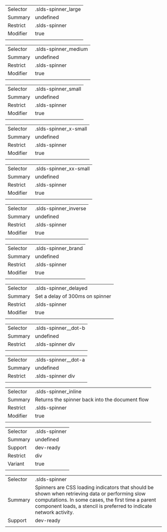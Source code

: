 
|  |  |
|-------|-------|
| Selector | .slds-spinner_large  |
| Summary | undefined |
| Restrict | .slds-spinner |
| Modifier | true |
|  |  |


|  |  |
|-------|-------|
| Selector | .slds-spinner_medium  |
| Summary | undefined |
| Restrict | .slds-spinner |
| Modifier | true |
|  |  |


|  |  |
|-------|-------|
| Selector | .slds-spinner_small  |
| Summary | undefined |
| Restrict | .slds-spinner |
| Modifier | true |
|  |  |


|  |  |
|-------|-------|
| Selector | .slds-spinner_x-small  |
| Summary | undefined |
| Restrict | .slds-spinner |
| Modifier | true |
|  |  |


|  |  |
|-------|-------|
| Selector | .slds-spinner_xx-small  |
| Summary | undefined |
| Restrict | .slds-spinner |
| Modifier | true |
|  |  |


|  |  |
|-------|-------|
| Selector | .slds-spinner_inverse  |
| Summary | undefined |
| Restrict | .slds-spinner |
| Modifier | true |
|  |  |


|  |  |
|-------|-------|
| Selector | .slds-spinner_brand  |
| Summary | undefined |
| Restrict | .slds-spinner |
| Modifier | true |
|  |  |


|  |  |
|-------|-------|
| Selector | .slds-spinner_delayed  |
| Summary | Set a delay of 300ms on spinner |
| Restrict | .slds-spinner |
| Modifier | true |
|  |  |


|  |  |
|-------|-------|
| Selector | .slds-spinner__dot-b  |
| Summary | undefined |
| Restrict | .slds-spinner div |
|  |  |


|  |  |
|-------|-------|
| Selector | .slds-spinner__dot-a  |
| Summary | undefined |
| Restrict | .slds-spinner div |
|  |  |


|  |  |
|-------|-------|
| Selector | .slds-spinner_inline  |
| Summary | Returns the spinner back into the document flow |
| Restrict | .slds-spinner |
| Modifier | true |
|  |  |


|  |  |
|-------|-------|
| Selector | .slds-spinner  |
| Summary | undefined |
| Support | dev-ready |
| Restrict | div |
| Variant | true |
|  |  |


|  |  |
|-------|-------|
| Selector | .slds-spinner  |
| Summary | Spinners are CSS loading indicators that should be shown when retrieving data or performing slow computations. In some cases, the first time a parent component loads, a stencil is preferred to indicate network activity. |
| Support | dev-ready |
|  |  |

